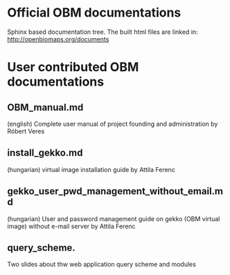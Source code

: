 # Official OBM documentations
Sphinx based documentation tree. The built html files are linked in: http://openbiomaps.org/documents


# User contributed OBM documentations

## OBM_manual.md
(english) Complete user manual of project founding and administration by Róbert Veres

## install_gekko.md
(hungarian) virtual image installation guide by Attila Ferenc

## gekko_user_pwd_management_without_email.md
(hungarian) User and password management guide on gekko (OBM virtual image) without e-mail server by Attila Ferenc

## query_scheme.
Two slides about thw web application query scheme and modules
